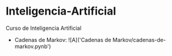 # Inteligencia-Artificial
Curso de Inteligencia Artificial

- Cadenas de Markov: ![A]('Cadenas de Markov/cadenas-de-markov.pynb')
